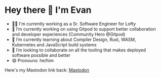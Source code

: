 # Hey there 👋 I'm Evan

- 👨‍💼 I'm currently working as a Sr. Software Engineer for Lofty
- 🔭 I’m currently working on using Gitpod to support better collaboration and developer experiences (Community Hero @Gitpod)
- 🌱 I’m currently learning about Compiler Design, Rust, WASM, Kubernetes and JavaScript build systems
- 👯 I’m looking to collaborate on all the tooling that makes deployed software possible and better
- 😄 Pronouns: he/him

Here's my Mastodon link back:
<a rel="me" href="https://hachyderm.io/@emattiza">Mastodon</a>
